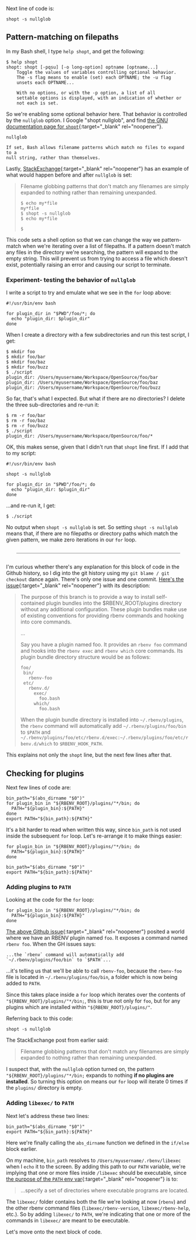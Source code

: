 Next line of code is:

```
shopt -s nullglob
```

## Pattern-matching on filepaths

In my Bash shell, I type `help shopt`, and get the following:

```
$ help shopt
shopt: shopt [-pqsu] [-o long-option] optname [optname...]
    Toggle the values of variables controlling optional behavior.
    The -s flag means to enable (set) each OPTNAME; the -u flag
    unsets each OPTNAME...

    With no options, or with the -p option, a list of all
    settable options is displayed, with an indication of whether or
    not each is set.
```

So we're enabling some optional behavior here.  That behavior is controlled by the `nullglob` option.  I Google "shopt nullglob", and find [the GNU documentation page for `shopt`](https://web.archive.org/web/20230323025605/https://www.gnu.org/software/bash/manual/html_node/The-Shopt-Builtin.html){:target="_blank" rel="noopener"}.

```
nullglob

If set, Bash allows filename patterns which match no files to expand to a
null string, rather than themselves.
```

Lastly, [StackExchange](https://unix.stackexchange.com/a/504591/142469){:target="_blank" rel="noopener"} has an example of what would happen before and after `nullglob` is set:

> Filename globbing patterns that don't match any filenames are simply expanded to nothing rather than remaining unexpanded.
>
> ```
> $ echo my*file
> my*file
> $ shopt -s nullglob
> $ echo my*file
>
> $
> ```

This code sets a shell option so that we can change the way we pattern-match when we're iterating over a list of filepaths.  If a pattern doesn't match any files in the directory we're searching, the pattern will expand to the empty string.  This will prevent us from trying to access a file which doesn't exist, potentially raising an error and causing our script to terminate.

### Experiment- testing the behavior of `nullglob`

I write a script to try and emulate what we see in the `for` loop above:

```
#!/usr/bin/env bash

for plugin_dir in "$PWD"/foo/*; do
  echo "plugin_dir: $plugin_dir"
done
```

When I create a directory with a few subdirectories and run this test script, I get:

```
$ mkdir foo
$ mkdir foo/bar
$ mkdir foo/baz
$ mkdir foo/buzz
$ ./script
plugin_dir: /Users/myusername/Workspace/OpenSource/foo/bar
plugin_dir: /Users/myusername/Workspace/OpenSource/foo/baz
plugin_dir: /Users/myusername/Workspace/OpenSource/foo/buzz
```

So far, that's what I expected.  But what if there are no directories?  I delete the three sub-directories and re-run it:

```
$ rm -r foo/bar
$ rm -r foo/baz
$ rm -r foo/buzz
$ ./script
plugin_dir: /Users/myusername/Workspace/OpenSource/foo/*
```

OK, this makes sense, given that I didn't run that `shopt` line first.  If I add that to my script:

```
#!/usr/bin/env bash

shopt -s nullglob

for plugin_dir in "$PWD"/foo/*; do
  echo "plugin_dir: $plugin_dir"
done
```

...and re-run it, I get:

```
$ ./script

```

No output when `shopt -s nullglob` is set.  So setting `shopt -s nullglob` means that, if there are no filepaths or directory paths which match the given pattern, we make zero iterations in our `for` loop.

<div style="margin: 2em; border-bottom: 1px solid grey"></div>


I'm curious whether there's any explanation for this block of code in the Github history, so I dig into the git history using my `git blame / git checkout` dance again.  There's only one issue and one commit.  [Here's the issue](https://github.com/rbenv/rbenv/pull/102){:target="_blank" rel="noopener"} with its description:

> The purpose of this branch is to provide a way to install self-contained plugin bundles into the $RBENV_ROOT/plugins directory without any additional configuration. These plugin bundles make use of existing conventions for providing rbenv commands and hooking into core commands.
>
> ...
>
> Say you have a plugin named foo. It provides an `rbenv foo` command and hooks into the `rbenv exec` and `rbenv which` core commands. Its plugin bundle directory structure would be as follows:
>
>```
>foo/
>  bin/
>    rbenv-foo
>  etc/
>    rbenv.d/
>      exec/
>        foo.bash
>      which/
>        foo.bash
>```
>
> When the plugin bundle directory is installed into `~/.rbenv/plugins`, the `rbenv` command will automatically add `~/.rbenv/plugins/foo/bin` to `$PATH` and `~/.rbenv/plugins/foo/etc/rbenv.d/exec:~/.rbenv/plugins/foo/etc/rbenv.d/which` to `$RBENV_HOOK_PATH`.

This explains not only the `shopt` line, but the next few lines after that.

## Checking for plugins

Next few lines of code are:

```
bin_path="$(abs_dirname "$0")"
for plugin_bin in "${RBENV_ROOT}/plugins/"*/bin; do
  PATH="${plugin_bin}:${PATH}"
done
export PATH="${bin_path}:${PATH}"
```

It's a bit harder to read when written this way, since `bin_path` is not used inside the subsequent `for` loop.  Let's re-arrange it to make things easier:

```
for plugin_bin in "${RBENV_ROOT}/plugins/"*/bin; do
  PATH="${plugin_bin}:${PATH}"
done

bin_path="$(abs_dirname "$0")"
export PATH="${bin_path}:${PATH}"
```

### Adding plugins to `PATH`

Looking at the code for the `for` loop:

```
for plugin_bin in "${RBENV_ROOT}/plugins/"*/bin; do
  PATH="${plugin_bin}:${PATH}"
done
```

[The above Github issue](https://github.com/rbenv/rbenv/pull/102){:target="_blank" rel="noopener"} posited a world where we have an RBENV plugin named `foo`.  It exposes a command named `rbenv foo`.  When the GH issues says:

```
...the `rbenv` command will automatically add `~/.rbenv/plugins/foo/bin` to `$PATH`...
```

...it's telling us that we'll be able to call `rbenv-foo`, because the `rbenv-foo` file is located in `~/.rbenv/plugins/foo/bin`, a folder which is now being added to `PATH`.

Since this takes place inside a `for` loop which iterates over the contents of `"${RBENV_ROOT}/plugins/"*/bin;`, this is true not only for `foo`, but for any plugins which are installed within `"${RBENV_ROOT}/plugins/"`.

Referring back to this code:

```
shopt -s nullglob
```

The StackExchange post from earlier said:

> Filename globbing patterns that don't match any filenames are simply expanded to nothing rather than remaining unexpanded.

I suspect that, with the `nullglob` option turned on, the pattern `"${RBENV_ROOT}/plugins/"*/bin;` expands to nothing **if no plugins are installed**.  So turning this option on means our `for` loop will iterate 0 times if the `plugins/` directory is empty.

### Adding `libexec/` to `PATH`

Next let's address these two lines:

```
bin_path="$(abs_dirname "$0")"
export PATH="${bin_path}:${PATH}"
```

Here we're finally calling the `abs_dirname` function we defined in the `if/else` block earlier.

On my machine, `bin_path` resolves to `/Users/myusername/.rbenv/libexec` when I `echo` it to the screen.  By adding this path to our `PATH` variable, we're implying that one or more files inside `/libexec` should be executable, since [the purpose of the `PATH` env var](https://web.archive.org/web/20230321223814/https://en.wikipedia.org/wiki/PATH_(variable)){:target="_blank" rel="noopener"} is to:

> ...specify a set of directories where executable programs are located.

The `libexec/` folder contains both the file we're looking at now (`rbenv`) and the other rbenv command files (`libexec/rbenv-version`, `libexec/rbenv-help`, etc.).  So by adding `libexec/` to `PATH`, we're indicating that one or more of the commands in `libexec/` are meant to be executable.

Let's move onto the next block of code.

